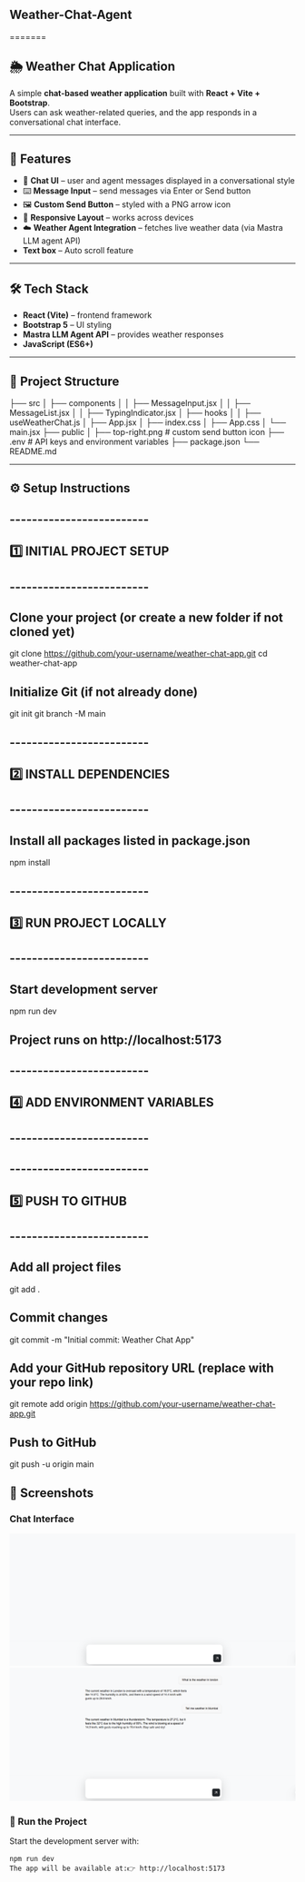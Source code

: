 
## Weather-Chat-Agent
=======
## 🌦️ Weather Chat Application

A simple **chat-based weather application** built with **React + Vite + Bootstrap**.  
Users can ask weather-related queries, and the app responds in a conversational chat interface.

---

## 🚀 Features
- 💬 **Chat UI** – user and agent messages displayed in a conversational style  
- ⌨️ **Message Input** – send messages via Enter or Send button  
- 🖼️ **Custom Send Button** – styled with a PNG arrow icon  
- 📱 **Responsive Layout** – works across devices  
- ☁️ **Weather Agent Integration** – fetches live weather data (via Mastra LLM agent API)  
-    **Text box** – Auto scroll feature
---

## 🛠️ Tech Stack
- **React (Vite)** – frontend framework  
- **Bootstrap 5** – UI styling  
- **Mastra LLM Agent API** – provides weather responses  
- **JavaScript (ES6+)**  

---

## 📂 Project Structure
├── src
│ ├── components
│ │ ├── MessageInput.jsx
│ │ ├── MessageList.jsx
│ │ ├── TypingIndicator.jsx
│ ├── hooks
│ │ ├── useWeatherChat.js
│ ├── App.jsx
│ ├── index.css
│ ├── App.css
│ └── main.jsx
├── public
│ ├── top-right.png # custom send button icon
├── .env # API keys and environment variables
├── package.json
└── README.md

---

## ⚙️ Setup Instructions

## -------------------------
## 1️⃣ INITIAL PROJECT SETUP
## -------------------------

## Clone your project (or create a new folder if not cloned yet)
git clone https://github.com/your-username/weather-chat-app.git
cd weather-chat-app

## Initialize Git (if not already done)
git init
git branch -M main

## -------------------------
## 2️⃣ INSTALL DEPENDENCIES
## -------------------------

## Install all packages listed in package.json
npm install

## -------------------------
## 3️⃣ RUN PROJECT LOCALLY
## -------------------------

## Start development server
npm run dev
## Project runs on http://localhost:5173

## -------------------------
## 4️⃣ ADD ENVIRONMENT VARIABLES
## -------------------------

## -------------------------
## 5️⃣ PUSH TO GITHUB
## -------------------------

## Add all project files
git add .

## Commit changes
git commit -m "Initial commit: Weather Chat App"

## Add your GitHub repository URL (replace with your repo link)
git remote add origin https://github.com/your-username/weather-chat-app.git

## Push to GitHub
git push -u origin main

## 📸 Screenshots

### Chat Interface
![Chat UI](public/Weather-UI-1.png)
![Chat UI](public/Weather-UI-2.png)

### 🚀 Run the Project

Start the development server with:

```bash
npm run dev
The app will be available at:👉 http://localhost:5173

